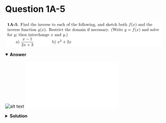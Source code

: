 # Question 1A-5
![alt text](q1A-5.png)

<details open>
<summary><b>Answer</b></summary>

![alt text](a1A-5.svg)
![alt text](a1A-5.py)
</details>

<details>
<summary><b>Solution</b></summary>

![alt text](s1A-5.png)
</details>
